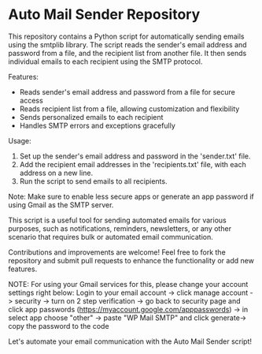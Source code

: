 # Auto Mail Sender Repository

This repository contains a Python script for automatically sending emails using the smtplib library. The script reads the sender's email address and password from a file, and the recipient list from another file. It then sends individual emails to each recipient using the SMTP protocol.

Features:
- Reads sender's email address and password from a file for secure access
- Reads recipient list from a file, allowing customization and flexibility
- Sends personalized emails to each recipient
- Handles SMTP errors and exceptions gracefully

Usage:
1. Set up the sender's email address and password in the 'sender.txt' file.
2. Add the recipient email addresses in the 'recipients.txt' file, with each address on a new line.
3. Run the script to send emails to all recipients.

Note: Make sure to enable less secure apps or generate an app password if using Gmail as the SMTP server.

This script is a useful tool for sending automated emails for various purposes, such as notifications, reminders, newsletters, or any other scenario that requires bulk or automated email communication.

Contributions and improvements are welcome! Feel free to fork the repository and submit pull requests to enhance the functionality or add new features.

NOTE: For using your Gmail services for this, please change your account settings right below:
Login to your email account -> click manage account -> security -> turn on 2 step verification -> go back to security page and click app passwords (https://myaccount.google.com/apppasswords) -> in select app choose "other" -> paste "WP Mail SMTP" and click generate-> copy the password to the code


Let's automate your email communication with the Auto Mail Sender script!

